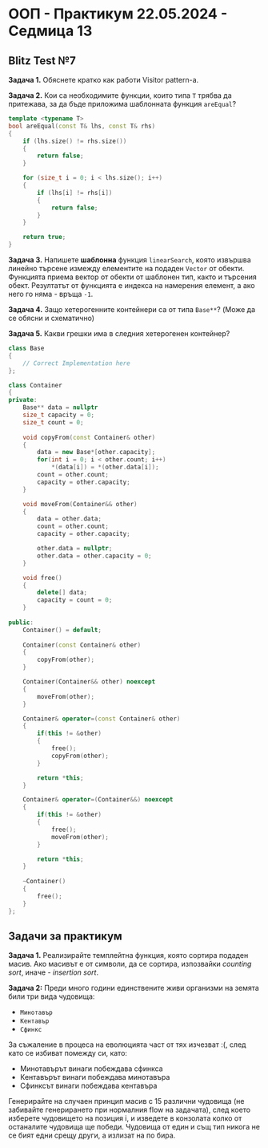 # OOП - Практикум 22.05.2024 - Седмица 13

## Blitz Test №7

**Задача 1.** Обяснете кратко как работи Visitor pattern-а.

**Задача 2.** Кои са необходимите функции, които типа `T` трябва да притежава, за да бъде приложима шаблонната функция `areEqual`?
```c++
template <typename T>
bool areEqual(const T& lhs, const T& rhs)
{
	if (lhs.size() != rhs.size())
	{
		return false;
	}

	for (size_t i = 0; i < lhs.size(); i++)
	{
		if (lhs[i] != rhs[i])
		{
			return false;
		}
	}

	return true;
}
```

**Задача 3.** Напишете **шаблонна** функция `linearSearch`, която извършва линейно търсене измежду елементите на подаден `Vector` от обекти. Функцията приема вектор от обекти от шаблонен тип, както и търсения обект. Резултатът от функцията е индекса на намерения елемент, а ако него го няма - връща `-1`.

**Задача 4.** Защо хетерогенните контейнери са от типа `Base**`? (Може да се обясни и схематично)

**Задача 5.** Какви грешки има в следния хетерогенен контейнер?
```c++
class Base
{
    // Correct Implementation here
};

class Container
{
private:
	Base** data = nullptr
	size_t capacity = 0;
	size_t count = 0;
          
    void copyFrom(const Container& other)
    {
        data = new Base*[other.capacity];
        for(int i = 0; i < other.count; i++)
            *(data[i]) = *(other.data[i]);
        count = other.count;
        capacity = other.capacity;
    }

    void moveFrom(Container&& other)
    {
        data = other.data;
        count = other.count;
        capacity = other.capacity;

        other.data = nullptr;
        other.data = other.capacity = 0;
    }

    void free()
    {
        delete[] data;
        capacity = count = 0;
    }
    
public:
	Container() = default;
	
    Container(const Container& other) 
    { 
        copyFrom(other);
    }

	Container(Container&& other) noexcept
    { 
        moveFrom(other);
    }

	Container& operator=(const Container& other)
    {
        if(this != &other)
        {
            free();
            copyFrom(other);
        }

        return *this;
    }

	Container& operator=(Container&&) noexcept
    {
        if(this != &other)
        {
            free();
            moveFrom(other);
        }

        return *this;
    }
    
    ~Container()
    {
        free();
    }
};
```

## Задачи за практикум

**Задача 1.** Реализирайте темплейтна функция, която сортира подаден масив. Ако масивът е от символи, да се сортира, изпозвайки *counting sort*, иначе - *insertion sort*.

**Задача 2:**
Преди много години единствените живи организми на земята били три вида чудовища:
- ```Минотавър```
- ```Кентавър```
- ```Сфинкс```

За съжаление в процеса на еволюцията част от тях изчезват :(, след като се избиват помежду си, като:
- Минотавърът винаги побеждава сфинкса
- Кентавърът винаги побеждава минотавъра
- Сфинксът винаги побеждава кентавъра

Генерирайте на случаен принцип масив с 15 различни чудовища (не забивайте генерирането при нормалния flow на задачата), след което изберете чудовището на позиция i, и изведете в конзолата колко от останалите чудовища ще победи.
Чудовища от един и същ тип никога не се бият едни срещу други, а излизат на по бира.

